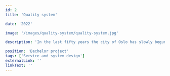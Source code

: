 ```yaml
---
id: 2
title: 'Quality system'

date: '2022'

image: '/images/quality-system/quality-system.jpg'

description: 'In the last fifty years the city of Oslo has slowly begun to neglect the value of aestethics in architecture and city planning. There are very few parts of the law that regulate what materials are used and how they are used - which has a negative imapact on the people that live in the city. The latest city planning project in Oslo is the new district of Flipstad.  To create a new perspective on how we should approach aesthetics in city planning thirty students took on the challange to convince the politicians and have the voice of the youth heard in the public space.'

position: 'Bachelor project'
tags: ['Service and system design']
externalLink: ''
linkText: ''
---
```


